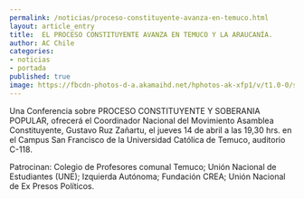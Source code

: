 ```yaml
---
permalink: /noticias/proceso-constituyente-avanza-en-temuco.html
layout: article_entry
title:  EL PROCESO CONSTITUYENTE AVANZA EN TEMUCO Y LA ARAUCANÍA.
author: AC Chile
categories: 
- noticias
- portada
published: true
image: https://fbcdn-photos-d-a.akamaihd.net/hphotos-ak-xfp1/v/t1.0-0/s480x480/13012872_10154000894486397_7267827982127918570_n.png?oh=dd864d66f9a3d77f377a1698fdf92d02&oe=57B560A9&__gda__=1467726672_d0ff9e5ed6ae9bca7acadeaac2e086c1
---
```


Una Conferencia sobre PROCESO CONSTITUYENTE Y SOBERANIA POPULAR, ofrecerá el Coordinador Nacional del Movimiento Asamblea Constituyente, Gustavo Ruz Zañartu, el jueves 14 de abril a las 19,30 hrs. en el Campus San Francisco de la Universidad Católica de Temuco, auditorio C-118.

Patrocinan: Colegio de Profesores comunal Temuco; Unión Nacional de Estudiantes (UNE); Izquierda Autónoma; Fundación CREA; Unión Nacional de Ex Presos Políticos.

